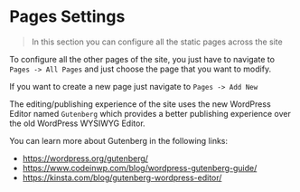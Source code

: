 # Pages Settings

> In this section you can configure all the static pages across the site


To configure all the other pages of the site, you just have to navigate to `Pages -> All Pages` and just choose the page that you want to modify.

If you want to create a new page just navigate to `Pages -> Add New`

The editing/publishing experience of the site uses the new WordPress Editor named `Gutenberg` which provides a better publishing experience over the old WordPress WYSIWYG Editor.

You can learn more about Gutenberg in the following links:  


* https://wordpress.org/gutenberg/
* https://www.codeinwp.com/blog/wordpress-gutenberg-guide/
* https://kinsta.com/blog/gutenberg-wordpress-editor/

